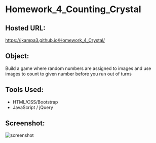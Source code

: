 # Homework_4_Counting_Crystal

## Hosted URL:
https://jkampa3.github.io/Homework_4_Crystal/

## Object:
Build a game where random numbers are assigned to images and use images to count to given number before you run out of turns

## Tools Used:
* HTML/CSS/Bootstrap
* JavaScript / jQuery

## Screenshot:
![screenshot](https://user-images.githubusercontent.com/34188630/39957305-74157f10-55b6-11e8-96cf-1363d9cdcce1.png)
